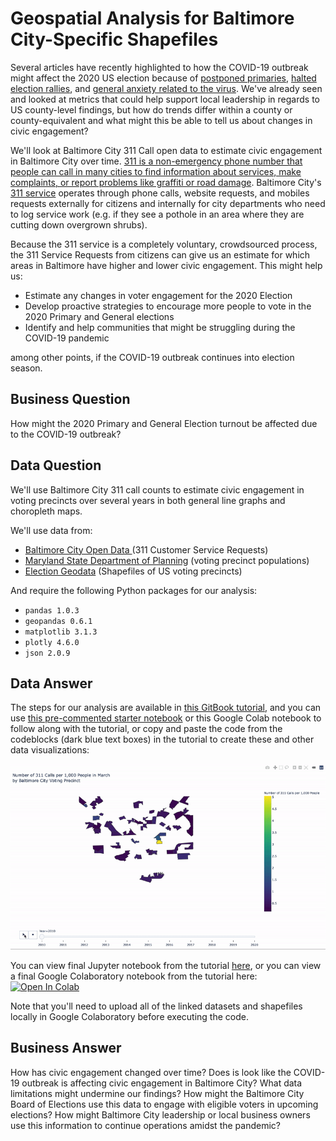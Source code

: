# Geospatial Analysis for Baltimore City-Specific Shapefiles

Several articles have recently highlighted to how the COVID-19 outbreak might affect the 2020 US election because of [postponed primaries](https://www.nytimes.com/article/2020-campaign-primary-calendar-coronavirus.html), [halted election rallies](https://www.npr.org/2020/04/02/825800521/how-the-covid-19-outbreak-is-affecting-the-presidential-campaign), and [general anxiety related to the virus](https://hub.jhu.edu/2020/04/16/covid-19-2020-presidential-election-democratic-primary/). We've already seen and looked at metrics that could help support local leadership in regards to US county-level findings, but how do trends differ within a county or county-equivalent and what might this be able to tell us about changes in civic engagement?

We'll look at Baltimore City 311 Call open data to estimate civic engagement in Baltimore City over time. [311 is a non-emergency phone number that people can call in many cities to find information about services, make complaints, or report problems like graffiti or road damage](https://www.govtech.com/dc/articles/What-is-311.html). Baltimore City's [311 service](https://balt311.baltimorecity.gov/citizen/servicetypes) operates through phone calls, website requests, and mobiles requests externally for citizens and internally for city departments who need to log service work \(e.g. if they see a pothole in an area where they are cutting down overgrown shrubs\).

Because the 311 service is a completely voluntary, crowdsourced process, the 311 Service Requests from citizens can give us an estimate for which areas in Baltimore have higher and lower civic engagement. This might help us:

* Estimate any changes in voter engagement for the 2020 Election
* Develop proactive strategies to encourage more people to vote in the 2020 Primary and General elections 
* Identify and help communities that might be struggling during the COVID-19 pandemic

among other points, if the COVID-19 outbreak continues into election season.

## Business Question

How might the 2020 Primary and General Election turnout be affected due to the COVID-19 outbreak?

## Data Question

We'll use Baltimore City 311 call counts to estimate civic engagement in voting precincts over several years in both general line graphs and choropleth maps.

We'll use data from:

* [Baltimore City Open Data ](https://data.baltimorecity.gov/City-Services/311-Customer-Service-Requests/9agw-sxsr)\(311 Customer Service Requests\)
* [Maryland State Department of Planning](https://planning.maryland.gov/Redistricting/Pages/2010/precinct.aspx) \(voting precinct populations\)
* [Election Geodata](https://github.com/nvkelso/election-geodata) \(Shapefiles of US voting precincts\)

And require the following Python packages for our analysis:

* `pandas 1.0.3`
* `geopandas 0.6.1`
* `matplotlib 3.1.3`
* `plotly 4.6.0`
* `json 2.0.9`

## Data Answer

The steps for our analysis are available in [this GitBook tutorial](https://melanieshimano.gitbook.io/geospatial-analysis-with-baltimore-city-open-shape/), and you can use [this pre-commented starter notebook](https://github.com/jhu-business-analytics/baltimore-city-engagement-during-covid19/blob/master/2020-04-29-civic-engagement-311-covid19-gitbooktutorial-STARTER-melanieshimano.ipynb) or this Google Colab notebook to follow along with the tutorial, or copy and paste the code from the codeblocks \(dark blue text boxes\) in the tutorial to create these and other data visualizations:

![](.gitbook/assets/311call_votingprecinct_animation.gif)

You can view final Jupyter notebook from the tutorial [here](https://github.com/jhu-business-analytics/baltimore-city-engagement-during-covid19/blob/master/2020-04-29-civic-engagement-311-covid19-gitbooktutorial-melanieshimano.ipynb), or you can view a final Google Colaboratory notebook from the tutorial here: [![Open In Colab](https://colab.research.google.com/assets/colab-badge.svg)](https://drive.google.com/file/d/18J1hC3L-qdFbteO5GYK3ehKCwkhYKMMZ/view?usp=sharing)

Note that you'll need to upload all of the linked datasets and shapefiles locally in Google Colaboratory before executing the code.

## Business Answer

How has civic engagement changed over time? Does is look like the COVID-19 outbreak is affecting civic engagement in Baltimore City? What data limitations might undermine our findings? How might the Baltimore City Board of Elections use this data to engage with eligible voters in upcoming elections? How might Baltimore City leadership or local business owners use this information to continue operations amidst the pandemic?

